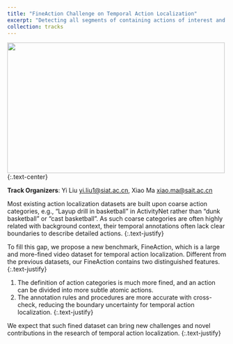 ```yaml
---
title: "FineAction Challenge on Temporal Action Localization"
excerpt: "Detecting all segments of containing actions of interest and recognizing their categories from a long video sequence. <br/><img src='/images/refinedaction.gif'>"
collection: tracks
---
```


<img src='/images/refinedaction_ori.gif' width="500" height="300">
{:.text-center}

**Track Organizers**: Yi Liu [yi.liu1@siat.ac.cn](mailto:yi.liu1@siat.ac.cn), Xiao Ma [xiao.ma@sait.ac.cn](mailto:xiao.ma@sait.ac.cn)

Most existing action localization datasets are built upon coarse action categories, e.g., “Layup drill in basketball” in ActivityNet rather than “dunk basketball” or “cast basketball”. As such coarse categories are often highly related with background context, their temporal annotations often lack clear boundaries to describe detailed actions. 
{:.text-justify}

To fill this gap, we propose a new benchmark, FineAction, which is a large and more-fined video dataset for temporal action localization. Different from the previous datasets, our FineAction contains two distinguished features.
{:.text-justify}
1. The definition of action categories is much more fined, and an action can be divided into more subtle atomic actions.
2. The annotation rules and procedures are more accurate with cross-check, reducing the boundary uncertainty for temporal action localization. 
{:.text-justify}

We expect that such fined dataset can bring new challenges and novel contributions in the research of temporal action localization. 
{:.text-justify}